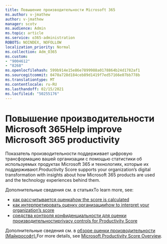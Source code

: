 ```yaml
---
title: Повышение производительности Microsoft 365
ms.author: v-jmathew
author: v-jmathew
manager: scotv
ms.audience: Admin
ms.topic: article
ms.service: o365-administration
ROBOTS: NOINDEX, NOFOLLOW
localization_priority: Normal
ms.collection: Adm_O365
ms.custom:
- "9004612"
- "8268"
ms.openlocfilehash: 599b914e15e86e7899988a0178864b24d1782af1
ms.sourcegitcommit: 0470a728d184ceb89d1419f7ed57166e07bb778b
ms.translationtype: MT
ms.contentlocale: ru-RU
ms.lasthandoff: 02/15/2021
ms.locfileid: "50255176"
---
```

# <a name="help-improve-microsoft-365-productivity"></a><span data-ttu-id="2206f-102">Повышение производительности Microsoft 365</span><span class="sxs-lookup"><span data-stu-id="2206f-102">Help improve Microsoft 365 productivity</span></span>

<span data-ttu-id="2206f-103">Показатель производительности поддерживает цифровую трансформацию вашей организации с помощью статистики об используемых продуктах Microsoft 365 и технологиях, которые их поддерживают.</span><span class="sxs-lookup"><span data-stu-id="2206f-103">Productivity Score supports your organization’s digital transformation with insights about how Microsoft 365 products are used and the technology experiences behind them.</span></span>

<span data-ttu-id="2206f-104">Дополнительные сведения см. в статьях</span><span class="sxs-lookup"><span data-stu-id="2206f-104">To learn more, see:</span></span>

- [<span data-ttu-id="2206f-105">как рассчитывается оценка</span><span class="sxs-lookup"><span data-stu-id="2206f-105">how the score is calculated</span></span>](https://docs.microsoft.com/microsoft-365/admin/productivity/productivity-score)
- [<span data-ttu-id="2206f-106">как интерпретировать оценку организации</span><span class="sxs-lookup"><span data-stu-id="2206f-106">how to interpret your organization’s score</span></span>](https://docs.microsoft.com/microsoft-365/admin/productivity/productivity-score)
- [<span data-ttu-id="2206f-107">средства контроля конфиденциальности для оценки производительности</span><span class="sxs-lookup"><span data-stu-id="2206f-107">privacy controls for Productivity Score</span></span>](https://docs.microsoft.com/microsoft-365/admin/productivity/privacy)

<span data-ttu-id="2206f-108">Дополнительные сведения см. в [обзоре оценки производительности (Майкрософт).](https://docs.microsoft.com/microsoft-365/admin/productivity/productivity-score)</span><span class="sxs-lookup"><span data-stu-id="2206f-108">For more details, see [Microsoft Productivity Score Overview](https://docs.microsoft.com/microsoft-365/admin/productivity/productivity-score).</span></span>
